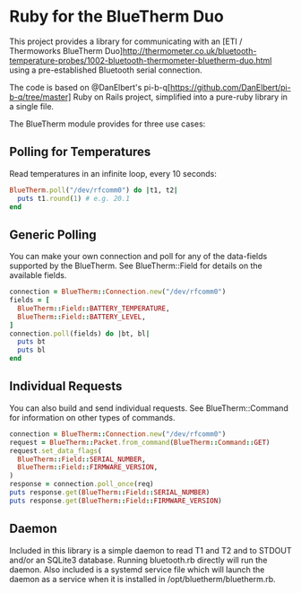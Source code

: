# Ruby for the BlueTherm Duo

This project provides a library for communicating with an
[ETI / Thermoworks BlueTherm Duo]http://thermometer.co.uk/bluetooth-temperature-probes/1002-bluetooth-thermometer-bluetherm-duo.html
using a pre-established Bluetooth serial connection.

The code is based on @DanElbert's
pi-b-q[https://github.com/DanElbert/pi-b-q/tree/master]
Ruby on Rails project, simplified into a pure-ruby library in a single file.

The BlueTherm module provides for three use cases:

## Polling for Temperatures

Read temperatures in an infinite loop, every 10 seconds:

```ruby
BlueTherm.poll("/dev/rfcomm0") do |t1, t2|
  puts t1.round(1) # e.g. 20.1
end
```


## Generic Polling 

You can make your own connection and poll for any of the data-fields supported
by the BlueTherm.  See BlueTherm::Field for details on the available fields.

```ruby
connection = BlueTherm::Connection.new("/dev/rfcomm0")
fields = [
  BlueTherm::Field::BATTERY_TEMPERATURE,
  BlueTherm::Field::BATTERY_LEVEL,
]
connection.poll(fields) do |bt, bl|
  puts bt
  puts bl
end
```


## Individual Requests

You can also build and send individual requests.  See BlueTherm::Command for
information on other types of commands.

```ruby
connection = BlueTherm::Connection.new("/dev/rfcomm0")
request = BlueTherm::Packet.from_command(BlueTherm::Command::GET)
request.set_data_flags(
  BlueTherm::Field::SERIAL_NUMBER,
  BlueTherm::Field::FIRMWARE_VERSION,
)
response = connection.poll_once(req)
puts response.get(BlueTherm::Field::SERIAL_NUMBER)
puts response.get(BlueTherm::Field::FIRMWARE_VERSION)
```

## Daemon

Included in this library is a simple daemon to read T1 and T2 and to STDOUT
and/or an SQLite3 database.  Running bluetooth.rb directly will run the daemon.
Also included is a systemd service file which will launch the daemon as a
service when it is installed in /opt/bluetherm/bluetherm.rb.
